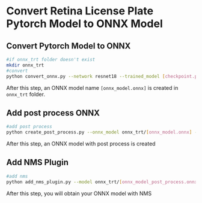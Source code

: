 # Convert Retina License Plate Pytorch Model to ONNX Model

## Convert Pytorch Model to ONNX

``` bash
#if onnx_trt folder doesn't exist
mkdir onnx_trt
#convert
python convert_onnx.py --network resnet18 --trained_model [checkpoint.pth] --save_name onnx_trt/[onnx_model.onnx]
```

After this step, an ONNX model name `[onnx_model.onnx]` is created in `onnx_trt` folder.

## Add post process ONNX
``` bash
#add post process
python create_post_process.py --onnx_model onnx_trt/[onnx_model.onnx] --pp_name onnx_trt/[onnx_model_post_process.onnx]
```

After this step, an ONNX model with post process is created

## Add NMS Plugin

``` bash
#add nms
python add_nms_plugin.py --model onnx_trt/[onnx_model_post_process.onnx]
```

After this step, you will obtain your ONNX model with NMS